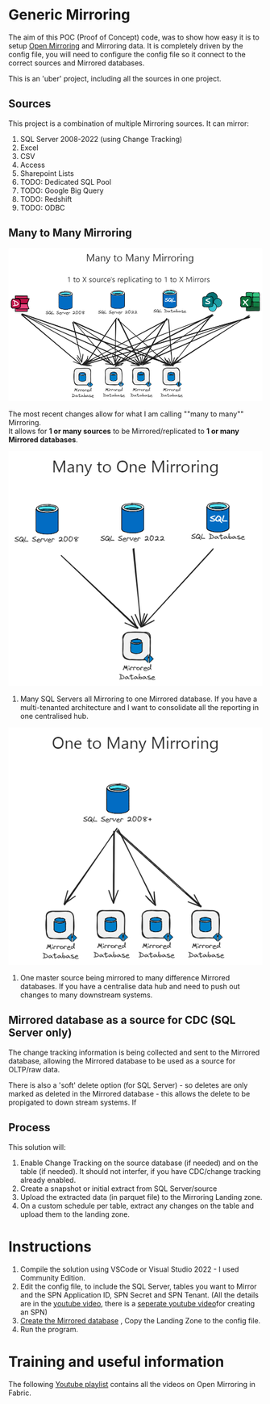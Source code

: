 # Generic Mirroring

The aim of this POC (Proof of Concept) code, was to show how easy it is to setup [Open Mirroring](https://learn.microsoft.com/en-us/fabric/database/mirrored-database/open-mirroring) and Mirroring data.
It is completely driven by the config file, you will need to configure the config file so it connect to the correct sources and Mirrored databases.

This is an 'uber' project, including all the sources in one project.

## Sources
This project is a combination of multiple Mirroring sources. It can mirror:
1. SQL Server 2008-2022 (using Change Tracking)
1. Excel
1. CSV
1. Access
1. Sharepoint Lists
1. TODO: Dedicated SQL Pool
1. TODO: Google Big Query
1. TODO: Redshift
1. TODO: ODBC

## Many to Many Mirroring
![Many to Many Mirroring](../../media/manytomany.png "Many to Many Mirroring Image")

The most recent changes allow for what I am calling ""many to many"" Mirroring.   
It allows for **1 or many sources** to be Mirrored/replicated to **1 or many Mirrored databases**.

![Many to One Mirroring](../../media/manytoone.png "Many to One Mirroring Image")
1. Many SQL Servers all Mirroring to one Mirrored database.
If you have a multi-tenanted architecture and I want to consolidate all the reporting in one centralised hub.

![One to Many Mirroring](../../media/onetomany.png "One to Many Mirroring Image")
1. One master source being mirrored to many difference Mirrored databases.
If you have a centralise data hub and need to push out changes to many downstream systems.

## Mirrored database as a source for CDC (SQL Server only)
The change tracking information is being collected and sent to the Mirrored database, allowing the Mirrored database to be used as a source for OLTP/raw data.

There is also a  'soft' delete option (for SQL Server) - so deletes are only marked as deleted in the Mirrored database - this allows the delete to be propigated to down stream systems.
If


## Process 
This solution will:
1. Enable Change Tracking on the source database (if needed) and on the table (if needed).  It should not interfer, if you have CDC/change tracking already enabled.
1. Create a snapshot or initial extract from SQL Server/source
1. Upload the extracted data (in parquet file) to the Mirroring Landing zone.
1. On a custom schedule per table, extract any changes on the table and upload them to the landing zone.

# Instructions
1. Compile the solution using VSCode or Visual Studio 2022 - I used Community Edition.
1. Edit the config file, to include the SQL Server, tables you want to Mirror and the SPN Application ID, SPN Secret and SPN Tenant. (All the details are in the [youtube video](https://youtu.be/Gg3YlGyy5P8), there is a [seperate youtube video](https://youtu.be/85xWqWHfWbU)for creating an SPN)
1. [Create the Mirrored database](https://youtu.be/tiHHw2Hj848) , Copy the Landing Zone to the config file. 
1. Run the program.
 
# Training and useful information

The following [Youtube playlist](https://www.youtube.com/playlist?list=PL5wR5nXbiSA6-nOaZiD6ySP7I3ifaXgjM) contains all the videos on Open Mirroring in Fabric.


